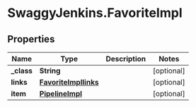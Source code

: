 # SwaggyJenkins.FavoriteImpl

## Properties

Name | Type | Description | Notes
------------ | ------------- | ------------- | -------------
**_class** | **String** |  | [optional] 
**links** | [**FavoriteImpllinks**](FavoriteImpllinks.md) |  | [optional] 
**item** | [**PipelineImpl**](PipelineImpl.md) |  | [optional] 


